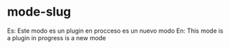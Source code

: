 # mode-slug
Es: Este modo es un plugin en procceso es un nuevo modo En: This mode is a plugin in progress is a new mode
